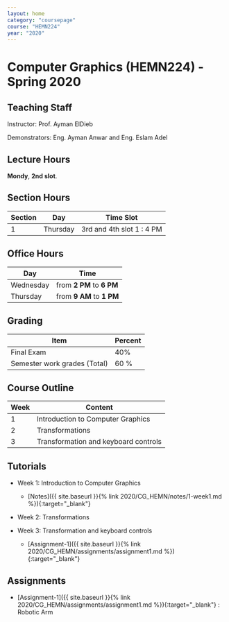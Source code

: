 ```yaml
---
layout: home
category: "coursepage"
course: "HEMN224"
year: "2020"
---
```


# Computer  Graphics \(HEMN224\) - Spring 2020

## Teaching Staff

Instructor: Prof. Ayman ElDieb

Demonstrators:  Eng. Ayman Anwar and Eng. Eslam Adel  

## Lecture Hours

**Mondy**, **2nd slot**.

## Section Hours

| Section | Day | Time Slot |
|---------|-----|-----------|
|   1     | Thursday | 3rd and 4th slot  1 : 4 PM |

## Office Hours

| Day | Time |
|-----|-----------|
| Wednesday | from **2 PM** to **6 PM** |
| Thursday | from **9 AM** to **1 PM** |

## Grading

| Item | Percent  |
|-----|-----------|
| Final Exam | 40%  |
| Semester work grades (Total) | 60 % |


## Course Outline

| Week | Content |
|------|---------| 
|   1  | Introduction to Computer Graphics| 
|   2  | Transformations|  
|   3  | Transformation and keyboard controls  | 

## Tutorials

* Week 1: Introduction to Computer Graphics
    * [Notes]({{ site.baseurl }}{% link 2020/CG_HEMN/notes/1-week1.md %}){:target="_blank"}

* Week 2: Transformations

* Week 3: Transformation and keyboard controls
    * [Assignment-1]({{ site.baseurl }}{% link 2020/CG_HEMN/assignments/assignment1.md %}){:target="_blank"}

## Assignments
    
* [Assignment-1]({{ site.baseurl }}{% link 2020/CG_HEMN/assignments/assignment1.md %}){:target="_blank"} : Robotic Arm 
